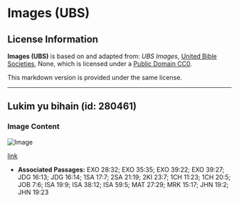 # Images (UBS)

## License Information

**Images (UBS)** is based on and adapted from: _UBS Images_, [United Bible Societies](https://unitedbiblesocieties.org/), None, which is licensed under a [Public Domain CC0](https://creativecommons.org/public-domain/cc0/).

This markdown version is provided under the same license.



--------------------------------

## Lukim yu bihain (id: 280461)

### Image Content

![Image](https://cdn.aquifer.bible/aquifer-content/resources/Media/WEB-0343_loom_en.jpg)

[link](https://cdn.aquifer.bible/aquifer-content/resources/Media/WEB-0343_loom_en.jpg)

* **Associated Passages:** EXO 28:32; EXO 35:35; EXO 39:22; EXO 39:27; JDG 16:13; JDG 16:14; 1SA 17:7; 2SA 21:19; 2KI 23:7; 1CH 11:23; 1CH 20:5; JOB 7:6; ISA 19:9; ISA 38:12; ISA 59:5; MAT 27:29; MRK 15:17; JHN 19:2; JHN 19:23

